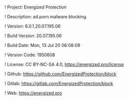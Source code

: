 ! Project: Energized Protection

! Description: ad.porn.malware blocking.

! Version: 6.0.1.20.07.195.06

! Build Version: 20.07.195.06

! Build Date: Mon, 13 Jul 20 06:08:09

! Version Code: 1950608

! License: CC BY-NC-SA 4.0, https://energized.pro/license

! Github: https://github.com/EnergizedProtection/block

! Gitlab: https://gitlab.com/EnergizedProtection/block


! Web: https://energized.pro
